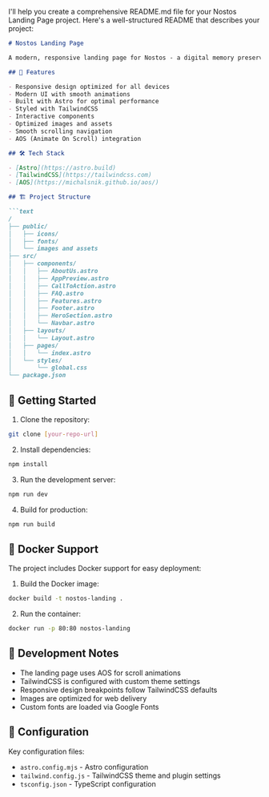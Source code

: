 I'll help you create a comprehensive README.md file for your Nostos Landing Page project. Here's a well-structured README that describes your project:

```markdown:c:\Users\Alumno\Desktop\NostosLandingPage\README.md
# Nostos Landing Page

A modern, responsive landing page for Nostos - a digital memory preservation platform built with Astro and TailwindCSS.

## 🚀 Features

- Responsive design optimized for all devices
- Modern UI with smooth animations
- Built with Astro for optimal performance
- Styled with TailwindCSS
- Interactive components
- Optimized images and assets
- Smooth scrolling navigation
- AOS (Animate On Scroll) integration

## 🛠️ Tech Stack

- [Astro](https://astro.build)
- [TailwindCSS](https://tailwindcss.com)
- [AOS](https://michalsnik.github.io/aos/)

## 🏗️ Project Structure

```text
/
├── public/
│   ├── icons/
│   ├── fonts/
│   └── images and assets
├── src/
│   ├── components/
│   │   ├── AboutUs.astro
│   │   ├── AppPreview.astro
│   │   ├── CallToAction.astro
│   │   ├── FAQ.astro
│   │   ├── Features.astro
│   │   ├── Footer.astro
│   │   ├── HeroSection.astro
│   │   └── Navbar.astro
│   ├── layouts/
│   │   └── Layout.astro
│   ├── pages/
│   │   └── index.astro
│   └── styles/
│       └── global.css
└── package.json
```

## 🚀 Getting Started

1. Clone the repository:
```bash
git clone [your-repo-url]
```

2. Install dependencies:
```bash
npm install
```

3. Run the development server:
```bash
npm run dev
```

4. Build for production:
```bash
npm run build
```

## 🐳 Docker Support

The project includes Docker support for easy deployment:

1. Build the Docker image:
```bash
docker build -t nostos-landing .
```

2. Run the container:
```bash
docker run -p 80:80 nostos-landing
```

## 📝 Development Notes

- The landing page uses AOS for scroll animations
- TailwindCSS is configured with custom theme settings
- Responsive design breakpoints follow TailwindCSS defaults
- Images are optimized for web delivery
- Custom fonts are loaded via Google Fonts

## 🔧 Configuration

Key configuration files:
- `astro.config.mjs` - Astro configuration
- `tailwind.config.js` - TailwindCSS theme and plugin settings
- `tsconfig.json` - TypeScript configuration
